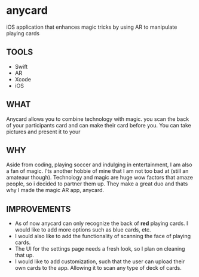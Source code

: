 # anycard

iOS application that enhances magic tricks by using AR to manipulate playing cards

## TOOLS
- Swift
- AR
- Xcode
- iOS

## WHAT
Anycard allows you to combine technology with magic. you scan the back of your participants card and can make their card before  you. You can take pictures and present it to your

## WHY
Aside from coding, playing soccer and indulging in entertainment, I am also a fan of magic. I'ts another hobbie of mine that I am not too bad at (still an amateaur though). Technology and magic are huge wow factors that amaze people, so i decided to partner them up. They make a great duo and thats why I made the magic AR app, anycard.

## IMPROVEMENTS
 - As of now anycard can only recognize the back of **red** playing cards. I would like to add more options such as blue cards, etc. 
 - I would also like to add the functionality of scanning the face of playing cards.
 - The UI for the settings page needs a fresh look, so I plan on cleaning that up.
 - I would like to add customization, such that the user can upload their own cards to the app. Allowing it to scan any type of deck of cards.